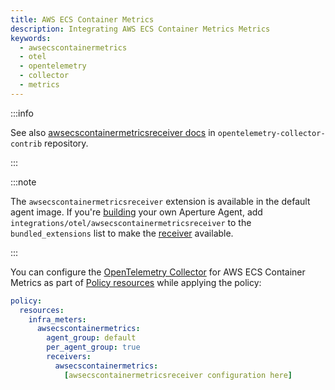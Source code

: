 ```yaml
---
title: AWS ECS Container Metrics
description: Integrating AWS ECS Container Metrics Metrics
keywords:
  - awsecscontainermetrics
  - otel
  - opentelemetry
  - collector
  - metrics
---
```


:::info

See also [awsecscontainermetricsreceiver docs][receiver] in
`opentelemetry-collector-contrib` repository.

:::

:::note

The `awsecscontainermetricsreceiver` extension is available in the default agent
image. If you're [building][build] your own Aperture Agent, add
`integrations/otel/awsecscontainermetricsreceiver` to the `bundled_extensions`
list to make the [receiver][receiver] available.

:::

You can configure the [OpenTelemetry Collector][opentelemetry-collector] for AWS
ECS Container Metrics as part of [Policy resources][policy-resources] while
applying the policy:

```yaml
policy:
  resources:
    infra_meters:
      awsecscontainermetrics:
        agent_group: default
        per_agent_group: true
        receivers:
          awsecscontainermetrics:
            [awsecscontainermetricsreceiver configuration here]
```

[build]: /reference/aperturectl/build/agent/agent.md
[receiver]:
  https://github.com/open-telemetry/opentelemetry-collector-contrib/tree/main/receiver/awsecscontainermetricsreceiver
[opentelemetry-collector]: /reference/configuration/spec.md#telemetry-collector
[policy-resources]: /reference/configuration/spec.md#resources
